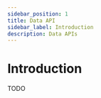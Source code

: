 ```yaml
---
sidebar_position: 1
title: Data API
sidebar_label: Introduction
description: Data APIs
---
```


# Introduction

TODO
